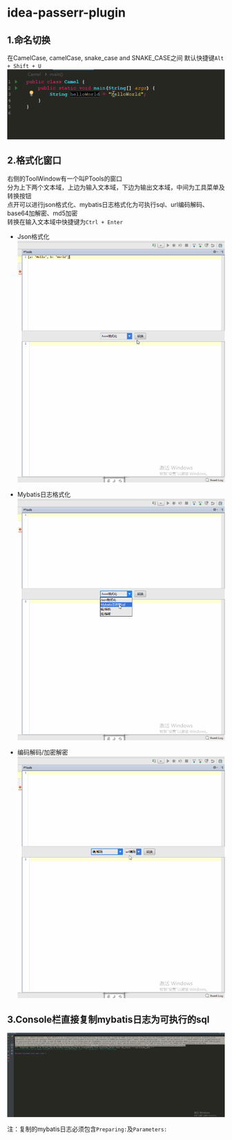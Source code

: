 # idea-passerr-plugin
## 1.命名切换
在CamelCase, camelCase, snake_case and SNAKE_CASE之间 默认快捷键`Alt + Shift + U`  
![命名](./images/camel.gif)

## 2.格式化窗口
右侧的ToolWindow有一个叫PTools的窗口   
分为上下两个文本域，上边为输入文本域，下边为输出文本域，中间为工具菜单及转换按钮   
点开可以进行json格式化、mybatis日志格式化为可执行sql、url编码解码、base64加解密、md5加密   
转换在输入文本域中快捷键为`Ctrl + Enter`
* Json格式化  
![Json](./images/json.gif)

* Mybatis日志格式化  
![Mybatis](./images/log.gif)

* 编码解码/加密解密
![Encode](./images/encode.gif)

## 3.Console栏直接复制mybatis日志为可执行的sql
![log](./images/log_copy.gif)

注：复制的mybatis日志必须包含`Preparing:`及`Parameters:`